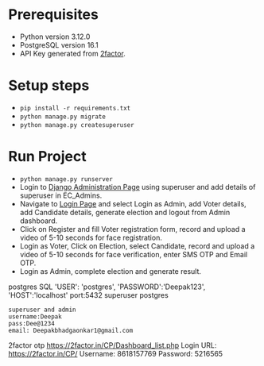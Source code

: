 # Prerequisites
* Python version 3.12.0
* PostgreSQL version 16.1
* API Key generated from [2factor](https://2factor.in/).


# Setup steps

* ```pip install -r requirements.txt```
* ```python manage.py migrate```
* ```python manage.py createsuperuser```

# Run Project
* ```python manage.py runserver```
* Login to [Django Administration Page](http://127.0.0.1:8000/admin) using superuser and add details of superuser in EC_Admins.
* Navigate to [Login Page](http://127.0.0.1:8000) and select Login as Admin, add Voter details, add Candidate details, generate election and logout from Admin dashboard.
* Click on Register and fill Voter registration form, record and upload a video of 5-10 seconds for face registration.
* Login as Voter, Click on Election, select Candidate, record and upload a video of 5-10 seconds for face verification, enter SMS OTP and Email OTP.
* Login as Admin, complete election and generate result.

postgres SQL 
'USER': 'postgres',
        'PASSWORD':'Deepak123',
        'HOST':'localhost' 
    port:5432
    superuser postgres


    superuser and admin
    username:Deepak
    pass:Dee@1234
    email: Deepakbhadgaonkar1@gmail.com

    
2factor otp 
https://2factor.in/CP/Dashboard_list.php
Login URL: https://2factor.in/CP/
Username: 8618157769
Password: 5216565